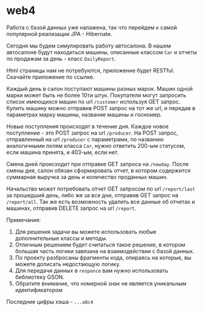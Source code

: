 # web4
Работа с базой данных уже налажена, так что перейдем к самой популярной реализации JPA - Hibernate.

Сегодня мы будем симулировать работу автосалона. В нашем автосалоне будут находиться машины, описанные классом `Car` и отчеты по продажам за день - класс `DailyReport`.

Html страницы нам не потребуются, приложение будет RESTful. Скачайте приложение по ссылке.

Каждый день в салон поступают машины разных марок. Машин одной марки может быть не более 10ти штук. Покупатели могут запросить список имеющихся машин по url `/customer` используя GET запрос.  Купить машину можно отправив POST запрос на тот же url, и передав в параметрах марку машины, название машины и госномер.

Новые поступления происходят в течение дня. Каждое новое поступление - это POST запрос на url `/producer`. На POST запрос, отправленный на url `/producer` с параметрами, по названию аналогичными полям класса `Car`, нужно ответить 200-ым статусом, если машина принята, и 403-ым, если нет.

Смена дней происходит при отправке GET запроса на `/newday`. После смены дня, салон обязан сформировать отчет, в котором содержится суммарная выручка за день и количество проданных машин.

Начальство может потребовать отчет GET запросом по url `/report/last` за прошедший день, либо же за все дни, отправив GET запрос на `/report/all`.  Так же есть возможность удалить все данные об отчетах и машинах, отправив DELETE запрос на url `/report`.

Примечания:
1) Для решения задачи вы можете использовать любые дополнительные классы и методы.
2) Отличным решением будет считаться такое решение, в котором большая часть логики завязана на взаимодействии с базой данных.
3) По проекту разбросаны фрагменты кода, опираясь на которые, вы можете дописать недостающую логику.
4) Для передачи данных в `responce` вам нужно использовать библиотеку GSON. 
5) Обратите внимание, что номерной знак не является уникальным идентификатором

Последние цифры хэша - `...a8c4`
